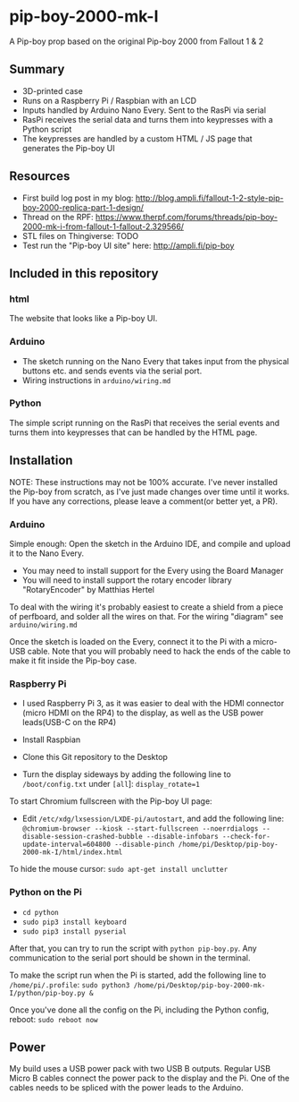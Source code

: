 # pip-boy-2000-mk-I

A Pip-boy prop based on the original Pip-boy 2000 from Fallout 1 &amp; 2

## Summary

- 3D-printed case
- Runs on a Raspberry Pi / Raspbian with an LCD
- Inputs handled by Arduino Nano Every. Sent to the RasPi via serial
- RasPi receives the serial data and turns them into keypresses with a Python script
- The keypresses are handled by a custom HTML / JS page that generates the Pip-boy UI

## Resources

- First build log post in my blog: http://blog.ampli.fi/fallout-1-2-style-pip-boy-2000-replica-part-1-design/
- Thread on the RPF: https://www.therpf.com/forums/threads/pip-boy-2000-mk-i-from-fallout-1-fallout-2.329566/
- STL files on Thingiverse: TODO
- Test run the "Pip-boy UI site" here: http://ampli.fi/pip-boy

## Included in this repository

### html

The website that looks like a Pip-boy UI.

### Arduino

- The sketch running on the Nano Every that takes input from the physical buttons etc. and sends events via the serial port.
- Wiring instructions in `arduino/wiring.md`

### Python

The simple script running on the RasPi that receives the serial events and turns them into keypresses that can be handled by the HTML page.

## Installation

NOTE: These instructions may not be 100% accurate. I've never installed the Pip-boy from scratch, as I've just made changes over time until it works. If you have any corrections, please leave a comment(or better yet, a PR).

### Arduino

Simple enough: Open the sketch in the Arduino IDE, and compile and upload it to the Nano Every.

- You may need to install support for the Every using the Board Manager
- You will need to install support the rotary encoder library "RotaryEncoder" by Matthias Hertel

To deal with the wiring it's probably easiest to create a shield from a piece of perfboard, and solder all the wires on that. For the wiring "diagram" see `arduino/wiring.md`

Once the sketch is loaded on the Every, connect it to the Pi with a micro-USB cable. Note that you will probably need to hack the ends of the cable to make it fit inside the Pip-boy case.

### Raspberry Pi

- I used Raspberry Pi 3, as it was easier to deal with the HDMI connector (micro HDMI on the RP4) to the display, as well as the USB power leads(USB-C on the RP4)

- Install Raspbian
- Clone this Git repository to the Desktop
- Turn the display sideways by adding the following line to `/boot/config.txt` under `[all`]:
`display_rotate=1`

To start Chromium fullscreen with the Pip-boy UI page:
- Edit `/etc/xdg/lxsession/LXDE-pi/autostart`, and add the following line:
`@chromium-browser --kiosk --start-fullscreen --noerrdialogs --disable-session-crashed-bubble --disable-infobars --check-for-update-interval=604800 --disable-pinch /home/pi/Desktop/pip-boy-2000-mk-I/html/index.html`

To hide the mouse cursor:
`sudo apt-get install unclutter`

### Python on the Pi

- `cd python`
- `sudo pip3 install keyboard`
- `sudo pip3 install pyserial`

After that, you can try to run the script with `python pip-boy.py`. Any communication to the serial port should be shown in the terminal.

To make the script run when the Pi is started, add the following line to `/home/pi/.profile`:
`sudo python3 /home/pi/Desktop/pip-boy-2000-mk-I/python/pip-boy.py &`

Once you've done all the config on the Pi, including the Python config, reboot:
`sudo reboot now`

## Power

My build uses a USB power pack with two USB B outputs. Regular USB Micro B cables connect the power pack to the display and the Pi. One of the cables needs to be spliced with the power leads to the Arduino.
